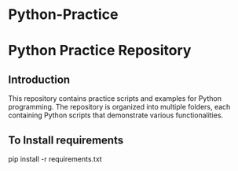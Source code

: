 # Python-Practice

# Python Practice Repository

## Introduction

This repository contains practice scripts and examples for Python programming. The repository is organized into multiple folders, each containing Python scripts that demonstrate various functionalities.

## To Install requirements

pip install -r requirements.txt
